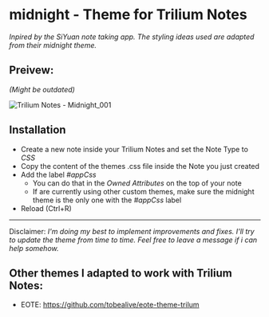 # midnight - Theme for Trilium Notes

*Inpired by the SiYuan note taking app. The styling ideas used are adapted from their midnight theme.*

## Preivew:
_(Might be outdated)_

![Trilium Notes - Midnight_001](https://user-images.githubusercontent.com/34311583/143969208-537b418a-39e8-4162-a87c-e712665f2fe8.jpg)

## Installation
- Create a new note inside your Trilium Notes and set the Note Type to _CSS_
- Copy the content of the themes .css file inside the Note you just created
- Add the label _#appCss_ 
  - You can do that in the _Owned Attributes_ on the top of your note 
  - If are currently using other custom themes, make sure the midnight theme is the only one with the _#appCss_ label 
- Reload (Ctrl+R) 

---
Disclaimer:
*I'm doing my best to implement improvements and fixes. I'll try to update the theme from time to time.
Feel free to leave a message if i can help somehow.*

## Other themes I adapted to work with Trilium Notes:
- EOTE: https://github.com/tobealive/eote-theme-trilum
